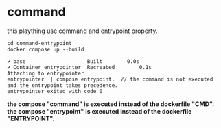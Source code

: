 # command
this plaything use command and entrypoint property.  
  
    cd command-entrypoint
    docker compose up --build

    ✔ base                    Built        0.0s 
    ✔ Container entrypointer  Recreated        0.1s 
    Attaching to entrypointer
    entrypointer  | compose entrypoint.  // the command is not executed and the entrypoint takes precedence.
    entrypointer exited with code 0

**the compose "command" is executed instead of the dockerfile "CMD".**  
**the compose "entrypoint" is executed instead of the dockerfile "ENTRYPOINT".**
